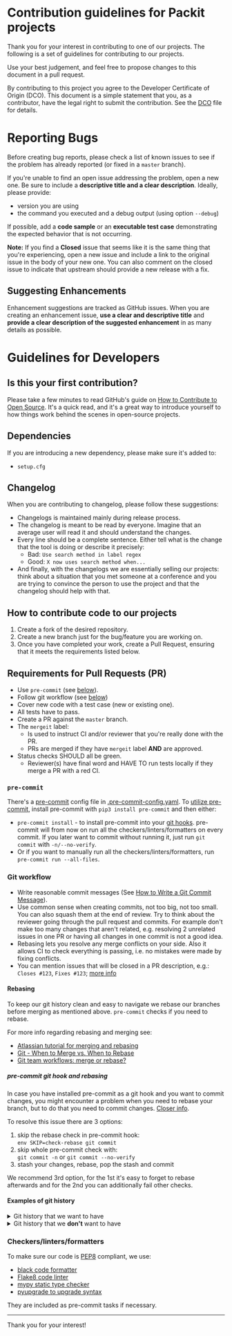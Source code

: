 # Contribution guidelines for Packit projects

Thank you for your interest in contributing to one of our projects.
The following is a set of guidelines for contributing to our projects.

Use your best judgement, and feel free to propose changes to this document in a pull request.

By contributing to this project you agree to the Developer Certificate of Origin (DCO). This document is a simple statement that you, as a contributor, have the legal right to submit the contribution. See the [DCO](DCO) file for details.

# Reporting Bugs

Before creating bug reports, please check a list of known issues to see if the
problem has already reported (or fixed in a `master` branch).

If you're unable to find an open issue addressing the problem, open a new one.
Be sure to include a **descriptive title and a clear description**. Ideally, please
provide:

- version you are using
- the command you executed and a debug output (using option `--debug`)

If possible, add a **code sample** or an **executable test case** demonstrating the expected behavior that is not occurring.

**Note:** If you find a **Closed** issue that seems like it is the same thing that you're experiencing, open a new issue and include a link to the original issue in the body of your new one.
You can also comment on the closed issue to indicate that upstream should provide a new release with a fix.

## Suggesting Enhancements

Enhancement suggestions are tracked as GitHub issues.
When you are creating an enhancement issue, **use a clear and descriptive title** and **provide a clear description of the suggested enhancement** in as many details as possible.

# Guidelines for Developers

## Is this your first contribution?

Please take a few minutes to read GitHub's guide on [How to Contribute to Open Source](https://opensource.guide/how-to-contribute/).
It's a quick read, and it's a great way to introduce yourself to how things work behind the scenes in open-source projects.

## Dependencies

If you are introducing a new dependency, please make sure it's added to:

- `setup.cfg`

## Changelog

When you are contributing to changelog, please follow these suggestions:

- Changelogs is maintained mainly during release process.
- The changelog is meant to be read by everyone. Imagine that an average user
  will read it and should understand the changes.
- Every line should be a complete sentence. Either tell what is the change that the tool is doing or describe it precisely:
  - Bad: `Use search method in label regex`
  - Good: `X now uses search method when...`
- And finally, with the changelogs we are essentially selling our projects:
  think about a situation that you met someone at a conference and you are
  trying to convince the person to use the project and that the changelog
  should help with that.

## How to contribute code to our projects

1. Create a fork of the desired repository.
2. Create a new branch just for the bug/feature you are working on.
3. Once you have completed your work, create a Pull Request, ensuring that it meets the requirements listed below.

## Requirements for Pull Requests (PR)

- Use `pre-commit` (see [below](#pre-commit)).
- Follow git workflow (see [below](#git-workflow))
- Cover new code with a test case (new or existing one).
- All tests have to pass.
- Create a PR against the `master` branch.
- The `mergeit` label:
  - Is used to instruct CI and/or reviewer that you're really done with the PR.
  - PRs are merged if they have `mergeit` label **AND** are approved.
- Status checks SHOULD all be green.
  - Reviewer(s) have final word and HAVE TO run tests locally if they merge a PR with a red CI.

### `pre-commit`

There's a [pre-commit](https://pre-commit.com) config file in [.pre-commit-config.yaml](.pre-commit-config.yaml).
To [utilize pre-commit](https://pre-commit.com/#usage), install pre-commit with `pip3 install pre-commit` and then either:

- `pre-commit install` - to install pre-commit into your [git hooks](https://githooks.com). pre-commit will from now on run all the checkers/linters/formatters on every commit. If you later want to commit without running it, just run `git commit` with `-n/--no-verify`.
- Or if you want to manually run all the checkers/linters/formatters, run `pre-commit run --all-files`.

### Git workflow

- Write reasonable commit messages (See [How to Write a Git Commit Message](https://chris.beams.io/posts/git-commit/)).
- Use common sense when creating commits, not too big, not too small.
  You can also squash them at the end of review. Try to think about the reviewer
  going through the pull request and commits. For example don't make too many changes
  that aren't related, e.g. resolving 2 unrelated issues in one PR or having all
  changes in one commit is not a good idea.
- Rebasing lets you resolve any merge conflicts on your side. Also it allows CI
  to check everything is passing, i.e. no mistakes were made by fixing conflicts.
- You can mention issues that will be closed in a PR description, e.g.:
  `Closes #123`, `Fixes #123`; [more info](https://docs.github.com/en/enterprise/2.16/user/github/managing-your-work-on-github/closing-issues-using-keywords)

#### Rebasing

To keep our git history clean and easy to navigate we rebase our branches before
merging as mentioned above. `pre-commit` checks if you need to rebase.

For more info regarding rebasing and merging see:

- [Atlassian tutorial for merging and rebasing](https://www.atlassian.com/git/tutorials/merging-vs-rebasing)
- [Git - When to Merge vs. When to Rebase](https://derekgourlay.com/blog/git-when-to-merge-vs-when-to-rebase/)
- [Git team workflows: merge or rebase?](https://www.atlassian.com/git/articles/git-team-workflows-merge-or-rebase)

##### pre-commit git hook and rebasing

In case you have installed pre-commit as a git hook and you want to commit changes,
you might encounter a problem when you need to rebase your branch, but to do that
you need to commit changes. [Closer info](https://github.com/packit/pre-commit-hooks/issues/2).

To resolve this issue there are 3 options:

1. skip the rebase check in pre-commit hook:<br>
   `env SKIP=check-rebase git commit`
2. skip whole pre-commit check with:<br>
   `git commit -n` or `git commit --no-verify`
3. stash your changes, rebase, pop the stash and commit

We recommend 3rd option, for the 1st it's easy to forget to rebase afterwards and
for the 2nd you can additionally fail other checks.

#### Examples of git history

<details>
<summary>Git history that we want to have</summary>

```
*   e3ed88b (HEAD -> contribution-guide, upstream/master, origin/master, origin/HEAD, master) Merge pull request #470 from lachmanfrantisek/fix_lru_cache
|\
| * 1ab7d9f Use parenthesis for lru_cache decorator
|/
*   e9c5bb4 Merge pull request #468 from lachmanfrantisek/hostname
|\
| * de2d6cf Add hostname property to service class
| * cd2ed17 Fix inheritance of GitlabService from BaseGitService
|/
*   028c344 Merge pull request #465 from packit/0.15.0-release
|\
| * 7b619d6 0.15.0 release
|/
*   acdf7df Merge pull request #463 from lachmanfrantisek/support-multi-part-namespaces
```

</details>

<details>
<summary>Git history that we <b>don't</b> want to have</summary>

```
*   4c8aca8 Merge pull request #120 from TomasTomecek/add-zuul
|\
| * fc2b449 use zuul for realz now
| * 2304683 add zuul config
| * 5285bd3 bump base image to F30
* |   4d0fbe2 Merge pull request #114 from lbarcziova/create_method_create_release
|\ \
| * | 36a9396 test changed
| * | 22f681d method create release for github created
* | |   2ef4ea1 Merge pull request #119 from lbarcziova/clean_utils.py
|\ \ \
| |/ /
|/| |
| * | 5f1b8f0 unused functions removed
* | |   a93c361 Merge pull request #117 from marusinm/add-getreleases-to-abstract
|\ \ \
| |/ /
|/| |
| * | 0a97236 add get_releses for Pagure
| * | 55e4c57 add get_releases/get_release into abstract.py
|/ /
* |   badeddd Merge pull request #101 from marusinm/read-permissions
```

</details>

### Checkers/linters/formatters

To make sure our code is [PEP8](https://www.python.org/dev/peps/pep-0008/) compliant, we use:

- [black code formatter](https://github.com/psf/black)
- [Flake8 code linter](http://flake8.pycqa.org)
- [mypy static type checker](http://mypy-lang.org)
- [pyupgrade to upgrade syntax](https://github.com/asottile/pyupgrade)

They are included as pre-commit tasks if necessary.

---

Thank you for your interest!
